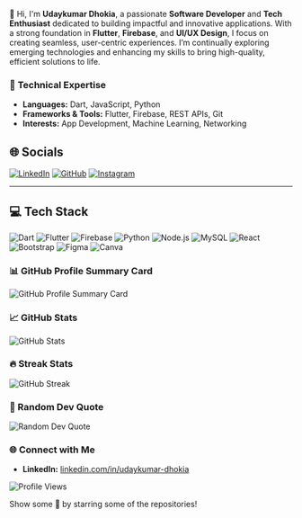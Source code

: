 👋 Hi, I'm **Udaykumar Dhokia**, a passionate **Software Developer** and **Tech Enthusiast** dedicated to building impactful and innovative applications. With a strong foundation in **Flutter**, **Firebase**, and **UI/UX Design**, I focus on creating seamless, user-centric experiences. I’m continually exploring emerging technologies and enhancing my skills to bring high-quality, efficient solutions to life.

### 🔧 **Technical Expertise**
- **Languages:** Dart, JavaScript, Python
- **Frameworks & Tools:** Flutter, Firebase, REST APIs, Git
- **Interests:** App Development, Machine Learning, Networking

## 🌐 Socials
[![LinkedIn](https://img.shields.io/badge/LinkedIn-0A66C2?style=for-the-badge&logo=linkedin&logoColor=white)](https://www.linkedin.com/in/udaykumar-dhokia)
[![GitHub](https://img.shields.io/badge/GitHub-181717?style=for-the-badge&logo=github&logoColor=white)](https://github.com/udaykumar-dhokia)
[![Instagram](https://img.shields.io/badge/Instagram-E4405F?style=for-the-badge&logo=instagram&logoColor=white)](https://instagram.com/ud.developer)

---

## 💻 Tech Stack
![Dart](https://img.shields.io/badge/Dart-0175C2?style=for-the-badge&logo=dart&logoColor=white)
![Flutter](https://img.shields.io/badge/Flutter-02569B?style=for-the-badge&logo=flutter&logoColor=white)
![Firebase](https://img.shields.io/badge/Firebase-FFCA28?style=for-the-badge&logo=firebase&logoColor=black)
![Python](https://img.shields.io/badge/Python-3776AB?style=for-the-badge&logo=python&logoColor=white)
![Node.js](https://img.shields.io/badge/Node.js-339933?style=for-the-badge&logo=nodedotjs&logoColor=white)
![MySQL](https://img.shields.io/badge/MySQL-4479A1?style=for-the-badge&logo=mysql&logoColor=white)
![React](https://img.shields.io/badge/React-61DAFB?style=for-the-badge&logo=react&logoColor=black)
![Bootstrap](https://img.shields.io/badge/Bootstrap-563D7C?style=for-the-badge&logo=bootstrap&logoColor=white)
![Figma](https://img.shields.io/badge/Figma-F24E1E?style=for-the-badge&logo=figma&logoColor=white)
![Canva](https://img.shields.io/badge/Canva-00C4CC?style=for-the-badge&logo=canva&logoColor=white)


### 📊 GitHub Profile Summary Card
![GitHub Profile Summary Card](https://github-profile-summary-cards.vercel.app/api/cards/profile-details?username=udaykumar-dhokia&theme=dark)

### 📈 GitHub Stats
![GitHub Stats](https://github-readme-stats.vercel.app/api?username=udaykumar-dhokia&show_icons=true&count_private=true&theme=dark)

### 🔥 Streak Stats
![GitHub Streak](https://github-readme-streak-stats.herokuapp.com/?user=udaykumar-dhokia&theme=dark)

### 💬 Random Dev Quote
![Random Dev Quote](https://quotes-github-readme.vercel.app/api?type=horizontal&theme=light)

### 🌐 **Connect with Me**
- **LinkedIn:** [linkedin.com/in/udaykumar-dhokia](https://www.linkedin.com/in/udaykumar-dhokia-57938a210)

![Profile Views](https://komarev.com/ghpvc/?username=udaykumar-dhokia&color=blue)

Show some 💛 by starring some of the repositories!
